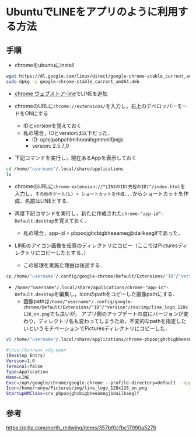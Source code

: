 # UbuntuでLINEをアプリのように利用する方法

## 手順

- chromeをubuntuにinstall

```sh
wget https://dl.google.com/linux/direct/google-chrome-stable_current_amd64.deb
sudo dpkg -i google-chrome-stable_current_amd64.deb

```
 
- [chrome ウェブストア-line](https://chrome.google.com/webstore/search/line?hl=ja)でLINEを追加

- chromeのURLに`chrome://extensions/`を入力し，右上のデベロッパーモードをONにする
  - IDとversionを覚えておく
  - 私の場合，IDとversionは以下だった．
    - ID: ophjlpahpchlmihnnnihgmmeilfjmjjc
    - version: 2.5.7_0
    
- 下記コマンドを実行し，現在あるAppを表示しておく

```sh
cd /home/"username"/.local/share/applications
ls
```

- chromeのURLに`chrome-extension://"LINEのID(先程のID)"/index.html`を入力し，`その他のツール(L) > ショートカットを作成...`からショートカットを作成．名前はLINEとする．

- 再度下記コマンドを実行し，新たに作成された`chrome-"app-id"-Default.desktop`を覚えておく．
  - 私の場合，app-id = pbpoojghcbigbheeamegjbdailkaeglfであった．

- LINEのアイコン画像を任意のディレクトリにコピー（ここではPicturesディレクトリにコピーしたとする．）
  - この処理を実施た理由は後述する．

```sh
cp /home/"username"/.config/google-chrome/Default/Extensions/"ID"/"version"/res/img/line_logo_128x128_on.png ~/Pictures/
```

- `/home/"username"/.local/share/applications/chrome-"app-id"-Default.desktop`を編集し，Iconのpathをコピーした画像pathにする．
  - 画像pathは`/home/"username"/.config/google-chrome/Default/Extensions/"ID"/"version"/res/img/line_logo_128x128_on.png`でも良いが，
  アプリ側のアップデートの度にバージョンが変わり，ディレクトリ名も変わってしまうため，不変的なpathを指定したいというモチベーションでPicturesディレクトリにコピーした．

```sh
vi /home/"username"/.local/share/applications/chrome-pbpoojghcbigbheeamegjbdailkaeglf-Default.desktop

#!/usr/bin/env xdg-open
[Desktop Entry]
Version=1.0
Terminal=false
Type=Application
Name=LINE
Exec=/opt/google/chrome/google-chrome --profile-directory=Default --app-id=pbpoojghcbigbheeamegjbdailkaeglf
Icon=/home/renya/Pictures/img/line_logo_128x128_on.png
StartupWMClass=crx_pbpoojghcbigbheeamegjbdailkaeglf

```

## 参考

https://qiita.com/north_redwing/items/357bf0cfbc17990a5276

